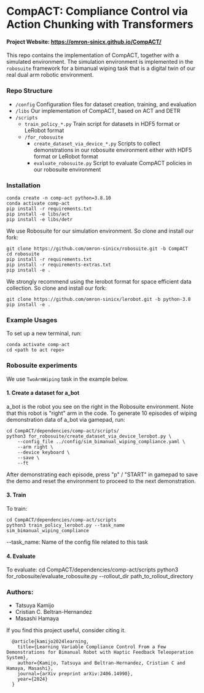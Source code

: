# CompACT: Compliance Control via Action Chunking with Transformers

#### Project Website: https://omron-sinicx.github.io/CompACT/

This repo contains the implementation of CompACT, together with a simulated environment.
The simulation environment is implemented in the `robosuite` framework for a bimanual
wiping task that is a digital twin of our real dual arm robotic environment.

### Repo Structure

- `/config` Configuration files for dataset creation, training, and evaluation
- `/libs` Our implementation of CompACT, based on ACT and DETR
- `/scripts`
  - `train_policy_*.py` Train script for datasets in HDF5 format or LeRobot format
  - `/for_robosuite`
    - `create_dataset_via_device_*.py` Scripts to collect demonstrations in our robosuite environment either with HDF5 format or LeRobot format
    - `evaluate_robosuite.py` Script to evaluate CompACT policies in our robosuite environment

### Installation

    conda create -n comp-act python=3.8.10
    conda activate comp-act
    pip install -r requirements.txt
    pip install -e libs/act
    pip install -e libs/detr

We use Robosuite for our simulation environment. So clone and install our fork:

    git clone https://github.com/omron-sinicx/robosuite.git -b CompACT
    cd robosuite
    pip install -r requirements.txt
    pip install -r requirements-extras.txt
    pip install -e .

We strongly recommend using the lerobot format for space efficient data collection. So clone and install our fork:

    git clone https://github.com/omron-sinicx/lerobot.git -b python-3.8
    pip install -e .

### Example Usages

To set up a new terminal, run:

    conda activate comp-act
    cd <path to act repo>

### Robosuite experiments

We use `TwoArmWiping` task in the example below.

#### 1. Create a dataset for a_bot

a_bot is the robot you see on the right in the Robosuite environment. Note that this robot is "right" arm in the code.
To generate 10 episodes of wiping demonstration data of a_bot via gamepad, run:

    cd CompACT/dependencies/comp-act/scripts/
    python3 for_robosuite/create_dataset_via_device_lerobot.py \
        --config_file ../config/sim_bimanual_wiping_compliance.yaml \
        --arm right \
        --device keyboard \
        --save \
        --ft

After demonstrating each episode, press "p" / "START" in gamepad to save the demo and reset the environment to
proceed to the next demonstration.

#### 3. Train

To train:

    cd CompACT/dependencies/comp-act/scripts
    python3 train_policy_lerobot.py --task_name sim_bimanual_wiping_compliance

--task_name: Name of the config file related to this task

#### 4. Evaluate

To evaluate:
    cd CompACT/dependencies/comp-act/scripts
    python3 for_robosuite/evaluate_robosuite.py --rollout_dir path_to_rollout_directory

### Authors:

- Tatsuya Kamijo
- Cristian C. Beltran-Hernandez
- Masashi Hamaya

If you find this project useful,
consider citing it.

```
  @article{kamijo2024learning,
    title={Learning Variable Compliance Control From a Few Demonstrations for Bimanual Robot with Haptic Feedback Teleoperation System},
    author={Kamijo, Tatsuya and Beltran-Hernandez, Cristian C and Hamaya, Masashi},
    journal={arXiv preprint arXiv:2406.14990},
    year={2024}
  }
```
